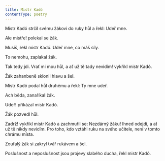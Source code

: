 ```yaml
---
title: Mistr Kadó
contentType: poetry
---
```


<section>

Mistr Kadó strčil svému žákovi do ruky hůl a řekl: Udeř mne.

Ale mistře! polekal se žák.

Musíš, řekl mistr Kadó. Udeř mne, co máš síly.

To nemohu, zaplakal žák.

Tak tedy jdi. Vrať mi mou hůl, a ať už tě tady nevidím! vykřikl mistr Kadó.

Žák zahanbeně sklonil hlavu a šel.

Mistr Kadó podal hůl druhému a řekl: Ty mne udeř.

Ach běda, zanaříkal žák.

Udeř! přikázal mistr Kadó.

Žák pozvedl hůl.

Zadrž! vykřikl mistr Kadó a zachmuřil se: Nezdárný žáku! Ihned odejdi, a ať už tě nikdy nevidím. Pro toho, kdo vztáhl ruku na svého učitele, není v tomto chrámu místa.

Zoufalý žák si zakryl tvář rukávem a šel.

Poslušnost a neposlušnost jsou projevy slabého ducha, řekl mistr Kadó.

</section>
